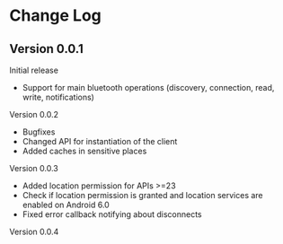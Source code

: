 Change Log
=============

Version 0.0.1
-------------

Initial release
* Support for main bluetooth operations (discovery, connection, read, write, notifications)

Version 0.0.2

* Bugfixes
* Changed API for instantiation of the client
* Added caches in sensitive places

Version 0.0.3
* Added location permission for APIs >=23
* Check if location permission is granted and location services are enabled on Android 6.0
* Fixed error callback notifying about disconnects

Version 0.0.4